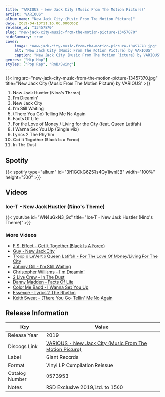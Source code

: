 ```yaml
---
title: "VARIOUS - New Jack City (Music From The Motion Picture)"
artist: "VARIOUS"
album_name: "New Jack City (Music From The Motion Picture)"
date: 2019-04-13T11:16:06.000000Z
release_id: "13457870"
slug: "new-jack-city-music-from-the-motion-picture-13457870"
hideSummary: true
cover:
    image: "new-jack-city-music-from-the-motion-picture-13457870.jpg"
    alt: "New Jack City (Music From The Motion Picture) by VARIOUS"
    caption: "New Jack City (Music From The Motion Picture) by VARIOUS"
genres: ["Hip Hop"]
styles: ["Pop Rap", "RnB/Swing"]
---
```


{{< img src="new-jack-city-music-from-the-motion-picture-13457870.jpg" title="New Jack City (Music From The Motion Picture) by VARIOUS" >}}

<!-- section break -->

1. New Jack Hustler (Nino’s Theme)
2. I’m Dreamin’
3. New Jack City
4. I’m Still Waiting
5. (There You Go) Telling Me No Again
6. Facts Of Life
7. For the Love of Money / Living for the City (feat. Queen Latifah)
8. I Wanna Sex You Up (Single Mix)
9. Lyrics 2 The Rhythm
10. Get It Together (Black Is a Force)
11. In The Dust

<!-- section break -->


## Spotify
{{< spotify type="album" id="3N1GCkG6Z5Rs4Qy1iwnIEB" width="100%" height="500" >}}



## Videos
### Ice-T - New Jack Hustler (Nino's Theme)
{{< youtube id="WN4uGxN3_Go" title="Ice-T - New Jack Hustler (Nino's Theme)" >}}<br>

### More Videos

- [F.S. Effect - Get It Together (Black Is A Force)](https://www.youtube.com/watch?v=0e5z8givs6Y)
- [Guy - New Jack City](https://www.youtube.com/watch?v=K_Jn9qJleRc)
- [Troop x LeVert x Queen Latifah - For The Love Of Money/Living For The City](https://www.youtube.com/watch?v=-QwkkiZjXmI)
- [Johnny Gill - I'm Still Waiting](https://www.youtube.com/watch?v=pQoh1bjCoFs)
- [Christopher Williams - I'm Dreamin'](https://www.youtube.com/watch?v=gkBkArjnXzM)
- [2 Live Crew - In The Dust](https://www.youtube.com/watch?v=ofQrNuzZXiU)
- [Danny Madden - Facts Of Life](https://www.youtube.com/watch?v=EQfqL9Yk-vE)
- [Color Me Badd - I Wanna Sex You Up](https://www.youtube.com/watch?v=woLqPI0zmi8)
- [Essence - Lyrics 2 The Rhythm](https://www.youtube.com/watch?v=oDIfvCvNLuw)
- [Keith Sweat - (There You Go) Tellin' Me No Again](https://www.youtube.com/watch?v=fEVN_yPyXXg)


## Release Information
|  Key           | Value                                                |
| ---------------| ---------------------------------------------------- |
| Release Year   | 2019                                   |
| Discogs Link   | [VARIOUS - New Jack City (Music From The Motion Picture)](https://www.discogs.com/release/13457870-VARIOUS-New-Jack-City-Music-From-The-Motion-Picture) |
| Label          | Giant Records |
| Format         | Vinyl LP Compilation Reissue |
| Catalog Number | 0573953 |
| Notes | RSD Exclusive 2019/Ltd. to 1500 |